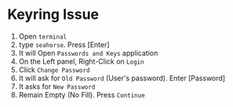 # Keyring Issue

  1. Open `terminal`
  2. type `seahorse`. Press [Enter]
  3. It will Open `Passwords and Keys` application
  4. On the Left panel, Right-Click on `Login`
  5. Click `Change Password`
  6. It will ask for `Old Password` (User's password). Enter [Password]
  7. It asks for `New Password`
  8. Remain Empty (No Fill). Press `Continue`
